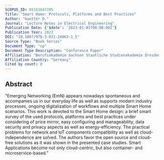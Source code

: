 ```yaml
---
SCOPUS_ID: 85151047285
Title: "Smart Home: Protocols, Platforms and Best Practices"
Author: "Guetter D."
Journal: "Lecture Notes in Electrical Engineering"
Publication Date: {'$date': '2023-01-01T00:00:00Z'}
Publication Year: 2023
DOI: "10.1007/978-3-031-24963-1_5"
Source Type: "Book Series"
Document Type: "cp"
Document Type Description: "Conference Paper"
Affiliation: "Berufsakademie Sachsen Staatliche Studienakademie Dresden"
Affiliation Country: "Germany"
Cited by count: 0
---
```


## Abstract
"Emerging Networking (EmN) appears nowadays spontaneous and accompanies us in our everyday life as well as supports modern industry processes, ongoing digitalization of workflows and multiple Smart Home scenarios. This work is devoted to the Smart Home design: a brief smart survey of the used protocols, platforms and best practices under considering of price mirror, easy configuring and manageability, data security and privacy aspects as well as energy-efficiency. The practical problems for network and IoT components compatibility as well as cloud-independence are solved. The authors favor the open source and cloud-free solutions as it was shown in the presented case studies. Smart Applications become not only cloud-centric, but also container- and microservice-based."
